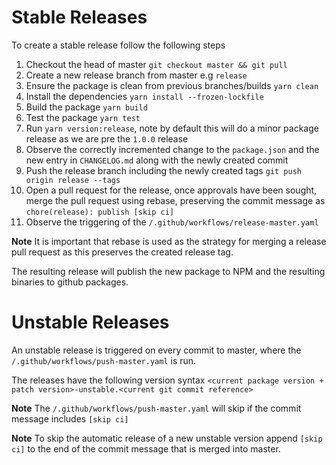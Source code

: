 # Stable Releases

To create a stable release follow the following steps

1. Checkout the head of master `git checkout master && git pull`
2. Create a new release branch from master e.g `release`
3. Ensure the package is clean from previous branches/builds `yarn clean`
4. Install the dependencies `yarn install --frozen-lockfile`
5. Build the package `yarn build`
6. Test the package `yarn test`
7. Run `yarn version:release`, note by default this will do a minor package release as we are pre the `1.0.0` release
8. Observe the correctly incremented change to the `package.json` and the new entry in `CHANGELOG.md` along with the
   newly created commit
9. Push the release branch including the newly created tags `git push origin release --tags`
10. Open a pull request for the release, once approvals have been sought, merge the pull request using rebase,
    preserving the commit message as `chore(release): publish [skip ci]`
11. Observe the triggering of the `/.github/workflows/release-master.yaml`

**Note** It is important that rebase is used as the strategy for merging a release pull request as this preserves the created release tag.

The resulting release will publish the new package to NPM and the resulting binaries to github packages.

# Unstable Releases

An unstable release is triggered on every commit to master, where the `/.github/workflows/push-master.yaml` is run.

The releases have the following version syntax
`<current package version + patch version>-unstable.<current git commit reference>`

**Note** The `/.github/workflows/push-master.yaml` will skip if the commit message includes `[skip ci]`

**Note** To skip the automatic release of a new unstable version append `[skip ci]` to the end of the commit message
that is merged into master.

